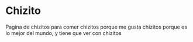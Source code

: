 # Chizito
Pagina de chizitos para comer chizitos porque me gusta chizitos porque es lo mejor del mundo, y tiene que ver con chizitos
